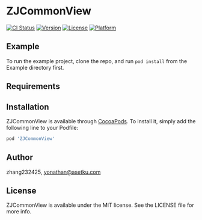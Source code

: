 # ZJCommonView

[![CI Status](https://img.shields.io/travis/zhang232425/ZJCommonView.svg?style=flat)](https://travis-ci.org/zhang232425/ZJCommonView)
[![Version](https://img.shields.io/cocoapods/v/ZJCommonView.svg?style=flat)](https://cocoapods.org/pods/ZJCommonView)
[![License](https://img.shields.io/cocoapods/l/ZJCommonView.svg?style=flat)](https://cocoapods.org/pods/ZJCommonView)
[![Platform](https://img.shields.io/cocoapods/p/ZJCommonView.svg?style=flat)](https://cocoapods.org/pods/ZJCommonView)

## Example

To run the example project, clone the repo, and run `pod install` from the Example directory first.

## Requirements

## Installation

ZJCommonView is available through [CocoaPods](https://cocoapods.org). To install
it, simply add the following line to your Podfile:

```ruby
pod 'ZJCommonView'
```

## Author

zhang232425, yonathan@asetku.com

## License

ZJCommonView is available under the MIT license. See the LICENSE file for more info.
